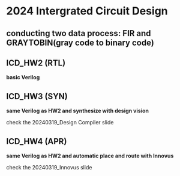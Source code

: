 # 2024 Intergrated Circuit Design
## conducting two data process: FIR and GRAYTOBIN(gray code to binary code)

## ICD_HW2 (RTL)
**basic Verilog**
## ICD_HW3 (SYN)
**same Verilog as HW2 and synthesize with design vision**

check the 20240319_Design Compiler slide
## ICD_HW4 (APR)
**same Verilog as HW2 and automatic place and route with Innovus**

check the 20240319_Innovus slide

